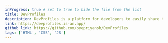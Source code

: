 ```yaml
---
inProgress: true # set to true to hide the file from the list
title: DevProfiles
description: DevProfiles is a platform for developers to easily share their profiles, spotlight your skills, and connect with fellow developers in the community.
link: https://devprofiles.is-an.app/
github_link: https://github.com/oyepriyansh/DevProfiles
tags: ['HTML', 'CSS', 'JS']
---
```

